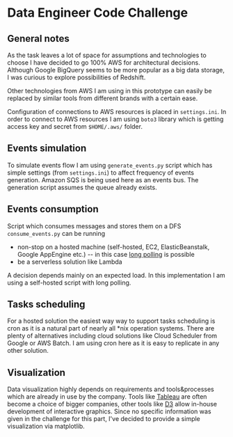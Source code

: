 # Data Engineer Code Challenge

## General notes

As the task leaves a lot of space for assumptions and technologies to choose I have  decided to go 100% AWS for architectural decisions.
Although Google BigQuery seems to be more popular as a big data storage, I was curious to explore possibilities of Redshift. 

Other technologies from AWS I am using in this prototype can easily be replaced by similar tools from different brands with a certain ease.

Configuration of connections to AWS resources is placed in `settings.ini`. 
In order to connect to AWS resources I am using `boto3` library which is getting access key and secret from `$HOME/.aws/` folder.


## Events simulation

To simulate events flow I am using `generate_events.py` script which has simple settings (from `settings.ini`) to affect frequency of events generation.
Amazon SQS is being used here as an events bus. The generation script assumes the queue already exists.
   

## Events consumption
 
Script which consumes messages and stores them on a DFS `consume_events.py` can be running 
* non-stop on a hosted machine (self-hosted, EC2, ElasticBeanstalk, Google AppEngine etc.) -- in this case 
  [long polling](https://docs.aws.amazon.com/AWSSimpleQueueService/latest/SQSDeveloperGuide/sqs-long-polling.html) is possible
* be a serverless solution like Lambda 

A decision depends mainly on an expected load. In this implementation I am using a self-hosted script with long polling. 


## Tasks scheduling

For a hosted solution the easiest way way to support tasks scheduling is cron as it is a natural part of nearly all *nix operation systems. 
There are plenty of alternatives including cloud solutions like Cloud Scheduler from Google or AWS Batch.
I am using cron here as it is easy to replicate in any other solution. 


## Visualization

Data visualization highly depends on requirements and tools&processes which are already in use by the company. 
Tools like [Tableau](https://www.tableau.com/) are often become a choice of bigger companies, other tools like [D3](https://d3js.org/) allow in-house development of interactive graphics.
Since no specific information was given in the challenge for this part, I've decided to provide a simple visualization via matplotlib.
